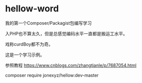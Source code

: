 # hellow-word
我的第一个Composer/Packagist包编写学习

入PHP也不算太久，但是总感觉编码水平一直都是搬运工水平。

戏称curdBoy都不为奇。

这是一个学习示例。

参照教程 https://www.cnblogs.com/zhangtianle/p/7687054.html


composer require jonexyz/hellow:dev-master

